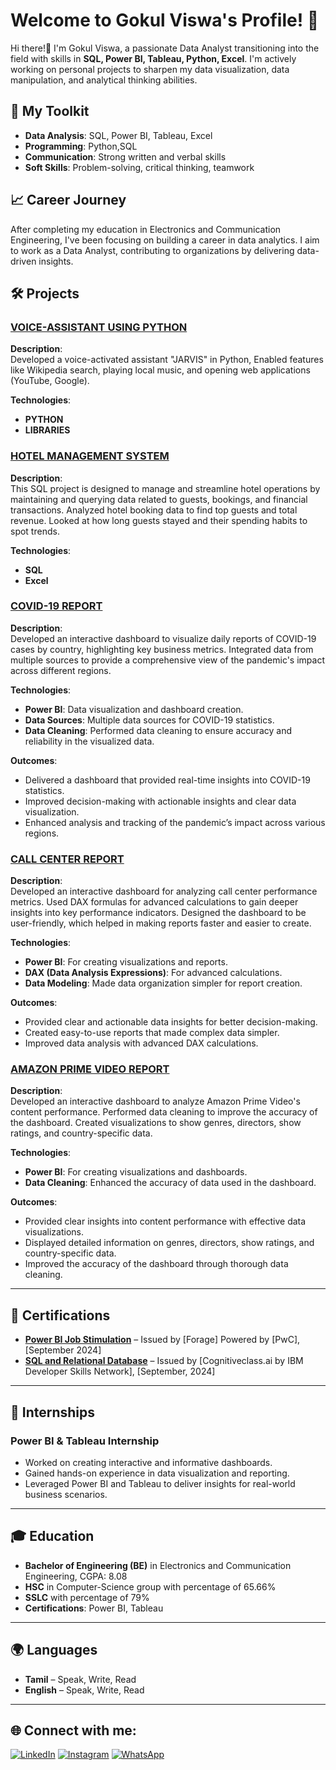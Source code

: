 # Welcome to Gokul Viswa's Profile! 👋

Hi there!👋 I'm Gokul Viswa, a passionate Data Analyst transitioning into the field with skills in **SQL, Power BI, Tableau, Python, Excel**. I'm actively working on personal projects to sharpen my data visualization, data manipulation, and analytical thinking abilities. 

## 🔧 My Toolkit
- **Data Analysis**: SQL, Power BI, Tableau, Excel
- **Programming**: Python,SQL
- **Communication**: Strong written and verbal skills
- **Soft Skills**: Problem-solving, critical thinking, teamwork

## 📈 Career Journey
After completing my education in Electronics and Communication Engineering, I've been focusing on building a career in data analytics. I aim to work as a Data Analyst, contributing to organizations by delivering data-driven insights.

## 🛠 Projects

### [VOICE-ASSISTANT USING PYTHON](https://github.com/Gokul-Viswa-B/VOICE-ASSISTANT-USING-PYTHON.git)
**Description**:  
 Developed a voice-activated assistant "JARVIS" in Python, Enabled features like Wikipedia search, playing local music, and opening web applications (YouTube, Google).

**Technologies**:  
- **PYTHON**
- **LIBRARIES**


### [HOTEL MANAGEMENT SYSTEM](https://github.com/Gokul-Viswa-B/Hotel-Management-System.git)
**Description**:  
This SQL project is designed to manage and streamline hotel operations by maintaining and querying data related to guests, bookings, and financial transactions. Analyzed hotel booking data to find top guests and total revenue. Looked at how long guests stayed and their spending habits to spot trends.

**Technologies**:  
- **SQL**
- **Excel**

  
### [COVID-19 REPORT](https://github.com/Gokul-Viswa-B/COVID19-REPORT.git)
**Description**:  
Developed an interactive dashboard to visualize daily reports of COVID-19 cases by country, highlighting key business metrics. Integrated data from multiple sources to provide a comprehensive view of the pandemic's impact across different regions.

**Technologies**:  
- **Power BI**: Data visualization and dashboard creation.
- **Data Sources**: Multiple data sources for COVID-19 statistics.
- **Data Cleaning**: Performed data cleaning to ensure accuracy and reliability in the visualized data.
  
**Outcomes**:
- Delivered a dashboard that provided real-time insights into COVID-19 statistics.
- Improved decision-making with actionable insights and clear data visualization.
- Enhanced analysis and tracking of the pandemic’s impact across various regions.

### [CALL CENTER REPORT](https://github.com/Gokul-Viswa-B/CALL-CENTER-REPORT.git)
**Description**:  
Developed an interactive dashboard for analyzing call center performance metrics. Used DAX formulas for advanced calculations to gain deeper insights into key performance indicators. Designed the dashboard to be user-friendly, which helped in making reports faster and easier to create.

**Technologies**:  
- **Power BI**: For creating visualizations and reports.
- **DAX (Data Analysis Expressions)**: For advanced calculations.
- **Data Modeling**: Made data organization simpler for report creation.

**Outcomes**:  
- Provided clear and actionable data insights for better decision-making.
- Created easy-to-use reports that made complex data simpler.
- Improved data analysis with advanced DAX calculations.

### [AMAZON PRIME VIDEO REPORT](https://github.com/Gokul-Viswa-B/AMAZON-PRIME-REPORT.git)
**Description**:  
Developed an interactive dashboard to analyze Amazon Prime Video's content performance. Performed data cleaning to improve the accuracy of the dashboard. Created visualizations to show genres, directors, show ratings, and country-specific data.

**Technologies**:  
- **Power BI**: For creating visualizations and dashboards.
- **Data Cleaning**: Enhanced the accuracy of data used in the dashboard.

**Outcomes**:  
- Provided clear insights into content performance with effective data visualizations.
- Displayed detailed information on genres, directors, show ratings, and country-specific data.
- Improved the accuracy of the dashboard through thorough data cleaning.


---

## 📜 Certifications

- **[Power BI Job Stimulation](https://forage-uploads-prod.s3.amazonaws.com/completion-certificates/PwC%20Switzerland/a87GpgE6tiku7q3gu_PwC%20Switzerland_JhwW4LjzfEwfCTQzH_1725700046284_completion_certificate.pdf)** – Issued by [Forage] Powered by [PwC], [September 2024]
- **[SQL and Relational Database](https://courses.cognitiveclass.ai/certificates/19d10d51d06c40ddafd7b0dc14743717#)** – Issued by [Cognitiveclass.ai by IBM Developer Skills Network], [September, 2024]


---

## 🌱 Internships

### Power BI & Tableau Internship
- Worked on creating interactive and informative dashboards.
- Gained hands-on experience in data visualization and reporting.
- Leveraged Power BI and Tableau to deliver insights for real-world business scenarios.
---

## 🎓 Education
- **Bachelor of Engineering (BE)** in Electronics and Communication Engineering, CGPA: 8.08
- **HSC** in Computer-Science group with percentage of 65.66%
- **SSLC** with percentage of 79%
- **Certifications**: Power BI, Tableau

---

## 🌍 Languages
- **Tamil** – Speak, Write, Read
- **English** – Speak, Write, Read

---

## 🌐 Connect with me:

[![LinkedIn](https://img.shields.io/badge/LinkedIn-%230077B5.svg?style=for-the-badge&logo=linkedin&logoColor=white)](https://www.linkedin.com/in/gokul-viswa-092211262?utm_source=share&utm_campaign=share_via&utm_content=profile&utm_medium=android_app)
[![Instagram](https://img.shields.io/badge/Instagram-E4405F.svg?style=for-the-badge&logo=Instagram&logoColor=white)](https://www.instagram.com/__gokul_viswa__?igsh=ejM0bnNoMTNzOGkz)
[![WhatsApp](https://img.shields.io/badge/WhatsApp-25D366?style=for-the-badge&logo=whatsapp&logoColor=white)](https://wa.me/9941222399)

